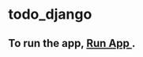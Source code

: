 # todo_django
## To run the app, <a target="_blank" rel="noopener noreferrer" href="https://todo13.herokuapp.com/">Run App </a>.
